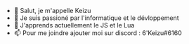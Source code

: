 - 👋 Salut, je m'appelle Keizu
- 👀 Je suis passioné par l'informatique et le dévloppement
- 🌱 J'apprends actuellement le JS et le Lua
- 📫 Pour me joindre ajouter moi sur discord : 6'Keizu#6160
